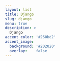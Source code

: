 ```yaml
---
layout: list
title: Django
slug: django
menu: true
description: >
  Django 
accent_color: '#260bd2'
accent_image:
  background: '#202020'
  overlay:    false
---
```

